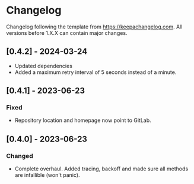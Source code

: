 # Changelog

Changelog following the template from https://keepachangelog.com.
All versions before 1.X.X can contain major changes.

## [0.4.2] - 2024-03-24

- Updated dependencies
- Added a maximum retry interval of 5 seconds instead of a minute.

## [0.4.1] - 2023-06-23

### Fixed

- Repository location and homepage now point to GitLab.

## [0.4.0] - 2023-06-23

### Changed

- Complete overhaul. Added tracing, backoff and made sure all methods are infallible (won't panic).
